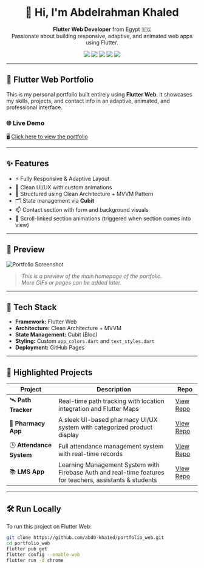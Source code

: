 <h1 align="center">👋 Hi, I'm Abdelrahman Khaled</h1>

<p align="center">
  <b>Flutter Web Developer</b> from Egypt 🇪🇬<br>
  Passionate about building responsive, adaptive, and animated web apps using Flutter.
</p>

<p align="center">
  <a href="https://www.linkedin.com/in/abdelrahman-khaled-dev/"><img src="https://img.shields.io/badge/LinkedIn-blue?style=for-the-badge&logo=linkedin" /></a>
  <a href="mailto:abdelrahmankhaleddev@gmail.com"><img src="https://img.shields.io/badge/Gmail-D14836?style=for-the-badge&logo=gmail&logoColor=white" /></a>
  <a href="https://x.com/abdelrahma42501"><img src="https://img.shields.io/badge/X-black?style=for-the-badge&logo=x" /></a>
  <a href="https://www.instagram.com/abdelrhmankhaleddev"><img src="https://img.shields.io/badge/Instagram-E4405F?style=for-the-badge&logo=instagram&logoColor=white" /></a>
  <a href="https://www.facebook.com/abd.el.rhman.khaled.584963"><img src="https://img.shields.io/badge/Facebook-1877F2?style=for-the-badge&logo=facebook&logoColor=white" /></a>
</p>

---

## 🚀 Flutter Web Portfolio

This is my personal portfolio built entirely using **Flutter Web**. It showcases my skills, projects, and contact info in an adaptive, animated, and professional interface.

### 🌐 Live Demo  
🖥️ [Click here to view the portfolio](https://abd0-kha1ed.github.io/portfolio_web/)

---

## ✨ Features

- ⚡ Fully Responsive & Adaptive Layout
- 🎨 Clean UI/UX with custom animations
- 🧠 Structured using Clean Architecture + MVVM Pattern
- 🗂️ State management via **Cubit**
- 📫 Contact section with form and background visuals
- 🎯 Scroll-linked section animations (triggered when section comes into view)

---

## 📸 Preview

![Portfolio Screenshot](screenshots/preview.png)

> _This is a preview of the main homepage of the portfolio._  
> _More GIFs or pages can be added later._

---

## 🧰 Tech Stack

- **Framework:** Flutter Web
- **Architecture:** Clean Architecture + MVVM
- **State Management:** Cubit (Bloc)
- **Styling:** Custom `app_colors.dart` and `text_styles.dart`
- **Deployment:** GitHub Pages

---

## 🔧 Highlighted Projects

| Project | Description | Repo |
|--------|-------------|------|
| 🛰️ **Path Tracker** | Real-time path tracking with location integration and Flutter Maps | [View Repo](https://github.com/abd0-kha1ed/path_tracker) |
| 💊 **Pharmacy App** | A sleek UI-based pharmacy UI/UX system with categorized product display | [View Repo](https://github.com/abd0-kha1ed/pharmacy) |
| 🕒 **Attendance System** | Full attendance management system with real-time records | [View Repo](https://github.com/abd0-kha1ed/attendance-system) |
| 📚 **LMS App** | Learning Management System with Firebase Auth and real-time features for teachers, assistants & students | [View Repo](https://github.com/abd0-kha1ed/lms) |

---

## 🛠️ Run Locally

To run this project on Flutter Web:

```bash
git clone https://github.com/abd0-kha1ed/portfolio_web.git
cd portfolio_web
flutter pub get
flutter config --enable-web
flutter run -d chrome
